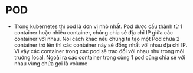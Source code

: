 # POD
- Trong kubernetes thì pod là đơn vị nhỏ nhất. Pod được cấu thành từ 1 container hoặc nhiều container, chúng chia sẻ địa chỉ IP giữa các container với nhau. Nói cách khác nếu chúng ta tạo một Pod chứa 2 container trở lên thì các container này sẽ đồng nhất với nhau địa chỉ IP. Vì vậy các container trong cac pod sẽ trao đổi với nhau như trong môi trường local. Ngoài ra các container trong cùng 1 pod cũng chia sẻ với nhau vùng chứa gọi là volume

